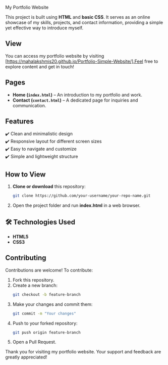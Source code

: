 My Portfolio Website  

This project is built using **HTML** and **basic CSS**. It serves as an online showcase of my skills, projects, and contact information, providing a simple yet effective way to introduce myself. 

## View
 You can access my portfolio website by visiting [https://mahalakshmis20.github.io/Portfolio-Simple-Website/].Feel free to explore content and get in touch!

##  Pages  
- **Home (`index.html`)** – An introduction to my portfolio and work.  
- **Contact (`contact.html`)** – A dedicated page for inquiries and communication.  

## Features  
✔️ Clean and minimalistic design  
✔️ Responsive layout for different screen sizes  
✔️ Easy to navigate and customize  
✔️ Simple and lightweight structure  

##  How to View  
1. **Clone or download** this repository:  
   ```bash
   git clone https://github.com/your-username/your-repo-name.git
   ```  
2. Open the project folder and run **index.html** in a web browser.  

## 🛠 Technologies Used  
- **HTML5**  
- **CSS3**  

##  Contributing  
Contributions are welcome! To contribute:  
1. Fork this repository.  
2. Create a new branch:  
   ```bash
   git checkout -b feature-branch
   ```  
3. Make your changes and commit them:  
   ```bash
   git commit -m "Your changes"
   ```  
4. Push to your forked repository:  
   ```bash
   git push origin feature-branch
   ```  
5. Open a Pull Request.  
  
Thank you for visiting my portfolio website. Your support and feedback are greatly appreciated!  

